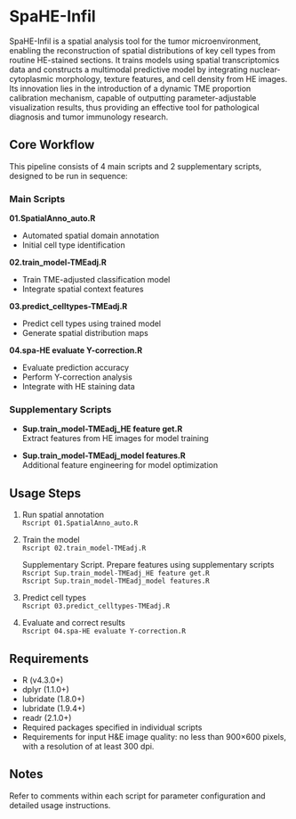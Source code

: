 # SpaHE-Infil

SpaHE-Infil is a spatial analysis tool for the tumor microenvironment, enabling the reconstruction of spatial distributions of key cell types from routine HE-stained sections. It trains models using spatial transcriptomics data and constructs a multimodal predictive model by integrating nuclear-cytoplasmic morphology, texture features, and cell density from HE images. Its innovation lies in the introduction of a dynamic TME proportion calibration mechanism, capable of outputting parameter-adjustable visualization results, thus providing an effective tool for pathological diagnosis and tumor immunology research.

## Core Workflow

This pipeline consists of 4 main scripts and 2 supplementary scripts, designed to be run in sequence:

### Main Scripts
 **01.SpatialAnno_auto.R**  
   - Automated spatial domain annotation  
   - Initial cell type identification

 **02.train_model-TMEadj.R**  
   - Train TME-adjusted classification model  
   - Integrate spatial context features

 **03.predict_celltypes-TMEadj.R**  
   - Predict cell types using trained model  
   - Generate spatial distribution maps

 **04.spa-HE evaluate Y-correction.R**  
   - Evaluate prediction accuracy  
   - Perform Y-correction analysis  
   - Integrate with HE staining data

### Supplementary Scripts
- **Sup.train_model-TMEadj_HE feature get.R**  
  Extract features from HE images for model training

- **Sup.train_model-TMEadj_model features.R**  
  Additional feature engineering for model optimization

## Usage Steps
1. Run spatial annotation  
   `Rscript 01.SpatialAnno_auto.R`

2. Train the model  
   `Rscript 02.train_model-TMEadj.R`
   
   Supplementary Script. Prepare features using supplementary scripts  
      `Rscript Sup.train_model-TMEadj_HE feature get.R`  
      `Rscript Sup.train_model-TMEadj_model features.R`
   
4. Predict cell types  
   `Rscript 03.predict_celltypes-TMEadj.R`

5. Evaluate and correct results  
   `Rscript 04.spa-HE evaluate Y-correction.R`

## Requirements
- R (v4.3.0+)
- dplyr (1.1.0+)
- lubridate (1.8.0+)
- lubridate (1.9.4+)
- readr (2.1.0+)
- Required packages specified in individual scripts
- Requirements for input H&E image quality: no less than 900×600 pixels, with a resolution of at least 300 dpi.

## Notes
Refer to comments within each script for parameter configuration and detailed usage instructions.
